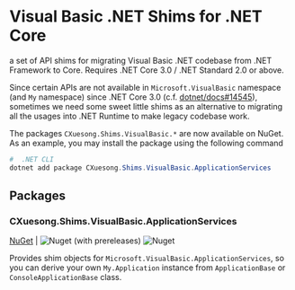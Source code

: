 # Visual Basic .NET Shims for .NET Core

a set of API shims for migrating Visual Basic .NET codebase from .NET Framework to Core. Requires .NET Core 3.0 / .NET Standard 2.0 or above.

Since certain APIs are not available in `Microsoft.VisualBasic` namespace (and `My` namespace) since .NET Core 3.0 (c.f. [dotnet/docs#14545](https://github.com/dotnet/docs/issues/14545)), sometimes we need some sweet little shims as an alternative to migrating all the usages into .NET Runtime to make legacy codebase work.

The packages `CXuesong.Shims.VisualBasic.*` are now available on NuGet. As an example, you may install the package using the following command

```powershell
#  .NET CLI
dotnet add package CXuesong.Shims.VisualBasic.ApplicationServices
```

## Packages

### CXuesong.Shims.VisualBasic.ApplicationServices

[NuGet](https://www.nuget.org/packages/CXuesong.Shims.VisualBasic.ApplicationServices) | ![Nuget (with prereleases)](https://img.shields.io/nuget/vpre/CXuesong.Shims.VisualBasic.ApplicationServices?style=flat-square) ![Nuget](https://img.shields.io/nuget/dt/CXuesong.Shims.VisualBasic.ApplicationServices?style=flat-square)

Provides shim objects for `Microsoft.VisualBasic.ApplicationServices`, so you can derive your own `My.Application` instance from `ApplicationBase` or `ConsoleApplicationBase` class.

